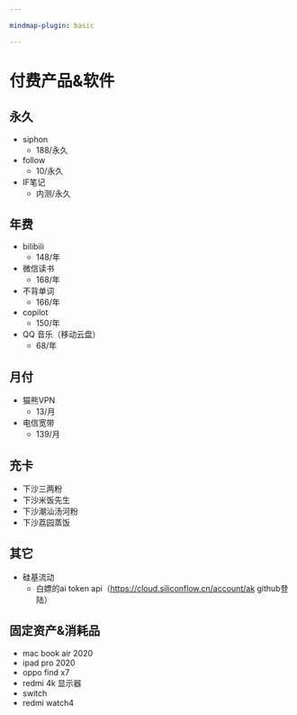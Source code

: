 ```yaml
---

mindmap-plugin: basic

---
```


# 付费产品&软件

## 永久
- siphon
	- 188/永久
- follow
	- 10/永久
- IF笔记
	- 内测/永久

## 年费
- bilibili
	- 148/年
- 微信读书
	- 168/年
- 不背单词
	- 166/年
- copilot
	- 150/年
- QQ 音乐（移动云盘）
	- 68/年

## 月付
- 猫熊VPN
	- 13/月
- 电信宽带
	- 139/月

## 充卡
- 下沙三两粉
- 下沙米饭先生
- 下沙潮汕汤河粉
- 下沙荔园蒸饭

## 其它
- 硅基流动
	- 白嫖的ai token api（https://cloud.siliconflow.cn/account/ak github登陆）

## 固定资产&消耗品
- mac book air 2020
- ipad pro 2020
- oppo find x7
- redmi 4k 显示器
- switch
- redmi watch4